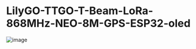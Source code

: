# LilyGO-TTGO-T-Beam-LoRa-868MHz-NEO-8M-GPS-ESP32-oled

![image](https://user-images.githubusercontent.com/24932503/149501968-201916ea-9326-4776-80fe-d05fd24f1936.png)
